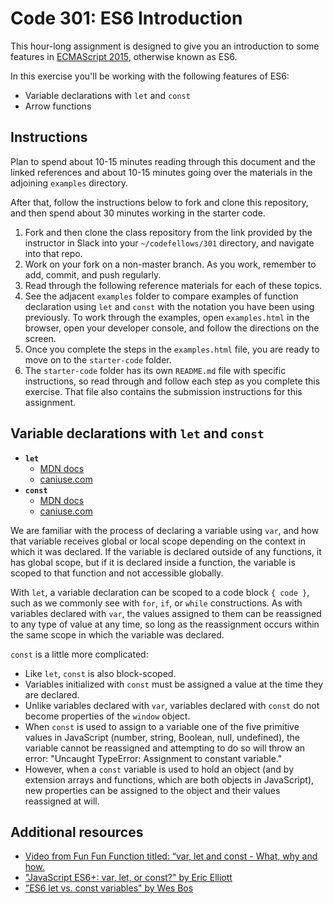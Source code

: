 # Code 301: ES6 Introduction

This hour-long assignment is designed to give you an introduction to some features in [ECMAScript 2015](https://www.ecma-international.org/ecma-262/6.0/), otherwise known as ES6.

In this exercise you'll be working with the following features of ES6:

- Variable declarations with `let` and `const`
- Arrow functions

## Instructions

Plan to spend about 10-15 minutes reading through this document and the linked references and about 10-15 minutes going over the materials in the adjoining `examples` directory.

After that, follow the instructions below to fork and clone this repository, and then spend about 30 minutes working in the starter code.
1. Fork and then clone the class repository from the link provided by the instructor in Slack into your `~/codefellows/301` directory, and navigate into that repo.
1. Work on your fork on a non-master branch. As you work, remember to add, commit, and push regularly.
1. Read through the following reference materials for each of these topics.
1. See the adjacent `examples` folder to compare examples of function declaration using `let` and `const` with the notation you have been using previously. To work through the examples, open `examples.html` in the browser, open your developer console, and follow the directions on the screen.
1. Once you complete the steps in the `examples.html` file, you are ready to move on to the `starter-code` folder.
1. The `starter-code` folder has its own `README.md` file with specific instructions, so read through and follow each step as you complete this exercise. That file also contains the submission instructions for this assignment.

## Variable declarations with `let` and `const`

- **`let`**
	- [MDN docs](https://developer.mozilla.org/en-US/docs/Web/JavaScript/Reference/Statements/let)
	- [caniuse.com](http://caniuse.com/#feat=let)
- **`const`**
	- [MDN docs](https://developer.mozilla.org/en-US/docs/Web/JavaScript/Reference/Statements/const)
	- [caniuse.com](http://caniuse.com/#feat=const)

We are familiar with the process of declaring a variable using `var`, and how that variable receives global or local scope depending on the context in which it was declared. If the variable is declared outside of any functions, it has global scope, but if it is declared inside a function, the variable is scoped to that function and not accessible globally.

With `let`, a variable declaration can be scoped to a code block `{ code }`, such as we commonly see with `for`,  `if`, or `while` constructions. As with variables declared with `var`, the values assigned to them can be reassigned to any type of value at any time, so long as the reassignment occurs within the same scope in which the variable was declared.

`const` is a little more complicated:

- Like `let`, `const` is also block-scoped.
- Variables initialized with `const` must be assigned a value at the time they are declared.
- Unlike variables declared with `var`, variables declared with `const` do not become properties of the `window` object.
- When `const` is used to assign to a variable one of the five primitive values in JavaScript (number, string, Boolean, null, undefined), the variable cannot be reassigned and attempting to do so will throw an error: "Uncaught TypeError: Assignment to constant variable."
- However, when a `const` variable is used to hold an object (and by extension arrays and functions, which are both objects in JavaScript), new properties can be assigned to the object and their values reassigned at will.

## Additional resources

- [Video from Fun Fun Function titled: “var, let and const - What, why and how.](https://www.youtube.com/watch?v=sjyJBL5fkp8)
- ["JavaScript ES6+: var, let, or const?" by Eric Elliott](https://medium.com/javascript-scene/javascript-es6-var-let-or-const-ba58b8dcde75)
- ["ES6 let vs. const variables" by Wes Bos](http://wesbos.com/let-vs-const/)
